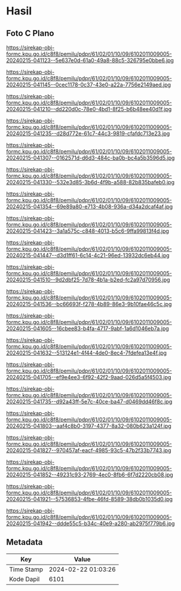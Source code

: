 # Hasil

## Foto C Plano

https://sirekap-obj-formc.kpu.go.id/c8f8/pemilu/pdpr/61/02/01/10/09/6102011009005-20240215-041123--5e637e0d-61a0-49a8-88c5-326795e0bbe6.jpg

https://sirekap-obj-formc.kpu.go.id/c8f8/pemilu/pdpr/61/02/01/10/09/6102011009005-20240215-041145--0cec1178-0c37-43e0-a22a-7756e2149aed.jpg

https://sirekap-obj-formc.kpu.go.id/c8f8/pemilu/pdpr/61/02/01/10/09/6102011009005-20240215-041210--dd220d0c-78e0-4bd1-8f25-b6b48ee40d1f.jpg

https://sirekap-obj-formc.kpu.go.id/c8f8/pemilu/pdpr/61/02/01/10/09/6102011009005-20240215-041235--d28d772e-61c7-44c3-9819-cfafdc713e23.jpg

https://sirekap-obj-formc.kpu.go.id/c8f8/pemilu/pdpr/61/02/01/10/09/6102011009005-20240215-041307--0162571d-d6d3-484c-ba0b-bc4a5b3596d5.jpg

https://sirekap-obj-formc.kpu.go.id/c8f8/pemilu/pdpr/61/02/01/10/09/6102011009005-20240215-041330--532e3d85-3b6d-4f9b-a588-82b835bafeb0.jpg

https://sirekap-obj-formc.kpu.go.id/c8f8/pemilu/pdpr/61/02/01/10/09/6102011009005-20240215-041354--69e89a80-e713-4b08-936a-d34a2dcaf4af.jpg

https://sirekap-obj-formc.kpu.go.id/c8f8/pemilu/pdpr/61/02/01/10/09/6102011009005-20240215-041423--3a1a575c-c848-4013-b5c6-9ffa99813f4d.jpg

https://sirekap-obj-formc.kpu.go.id/c8f8/pemilu/pdpr/61/02/01/10/09/6102011009005-20240215-041447--d3d1ff61-6c14-4c21-96ed-13932dc6eb44.jpg

https://sirekap-obj-formc.kpu.go.id/c8f8/pemilu/pdpr/61/02/01/10/09/6102011009005-20240215-041510--9d2dbf25-7d78-4b1a-b2ed-fc2a97d70956.jpg

https://sirekap-obj-formc.kpu.go.id/c8f8/pemilu/pdpr/61/02/01/10/09/6102011009005-20240215-041536--bc66693f-f278-4b89-86e3-9b10fae46c5c.jpg

https://sirekap-obj-formc.kpu.go.id/c8f8/pemilu/pdpr/61/02/01/10/09/6102011009005-20240215-041605--16cbee83-b4fa-4717-9abf-1a6d1046eb7a.jpg

https://sirekap-obj-formc.kpu.go.id/c8f8/pemilu/pdpr/61/02/01/10/09/6102011009005-20240215-041632--513124e1-4f44-4de0-8ec4-7fdefea13e4f.jpg

https://sirekap-obj-formc.kpu.go.id/c8f8/pemilu/pdpr/61/02/01/10/09/6102011009005-20240215-041705--ef9e4ee3-6f92-42f2-9aad-026d5a5f4503.jpg

https://sirekap-obj-formc.kpu.go.id/c8f8/pemilu/pdpr/61/02/01/10/09/6102011009005-20240215-041735--d92a43ff-5e7c-40ce-ba47-d0469dd46f8c.jpg

https://sirekap-obj-formc.kpu.go.id/c8f8/pemilu/pdpr/61/02/01/10/09/6102011009005-20240215-041803--aaf4c8b0-3197-4377-8a32-080b623a124f.jpg

https://sirekap-obj-formc.kpu.go.id/c8f8/pemilu/pdpr/61/02/01/10/09/6102011009005-20240215-041827--970457af-eacf-4985-93c5-47b2f33b7743.jpg

https://sirekap-obj-formc.kpu.go.id/c8f8/pemilu/pdpr/61/02/01/10/09/6102011009005-20240215-041852--49231c93-2769-4ec0-8fb6-6f7d2220cb08.jpg

https://sirekap-obj-formc.kpu.go.id/c8f8/pemilu/pdpr/61/02/01/10/09/6102011009005-20240215-041921--57536853-4fbe-46fd-8589-38db0b1035d0.jpg

https://sirekap-obj-formc.kpu.go.id/c8f8/pemilu/pdpr/61/02/01/10/09/6102011009005-20240215-041942--ddde55c5-b34c-40e9-a280-ab2975f779b6.jpg


## Metadata

| Key        | Value               |
| ---------- | ------------------- |
| Time Stamp | 2024-02-22 01:03:26 |
| Kode Dapil | 6101                |



